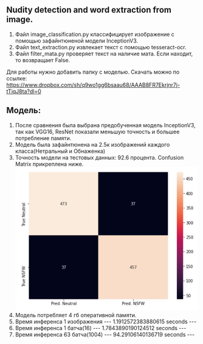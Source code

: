 ## Nudity detection and word extraction from image.
1. Файл image_classification.py классифицирует изображение с помощью зафайнтюненой модели InceptionV3.
2. Файл text_extraction.py извлекает текст с помощью tesseract-ocr. 
3. Файл filter_mata.py проверяет текст на наличие мата. Если находит, то возвращает False.

Для работы нужно добавить папку с моделью. Скачать можно по ссылке: https://www.dropbox.com/sh/q9wo1gg6bsaau68/AAAB8FR7Ekrjnr7j-tTiqJ8ta?dl=0

## Модель:
1. После сравнения была выбрана предобученная модель InceptionV3, так как VGG16, ResNet показали меньшую точность и большее потребление памяти.
2. Модель была зафайнтюнена на 2.5к изображений каждого класса(Нетральный и Обнаженка)
3. Точность модели на тестовых данных: 92.6 процента. Confusion Matrix прикреплена ниже.
![Confusion Maztix](https://github.com/tskoxid/image-filter/blob/main/data/cm.JPG)
4. Модель потребляет 4 гб оперативной памяти.
5. Время инференса 1 изображения   --- 1.1912572383880615 seconds ---
6. Время инференса 1 батча(16)     --- 1.7843890190124512 seconds ---
7. Время инференса 63 батча(1004)  --- 94.29106140136719 seconds ---
